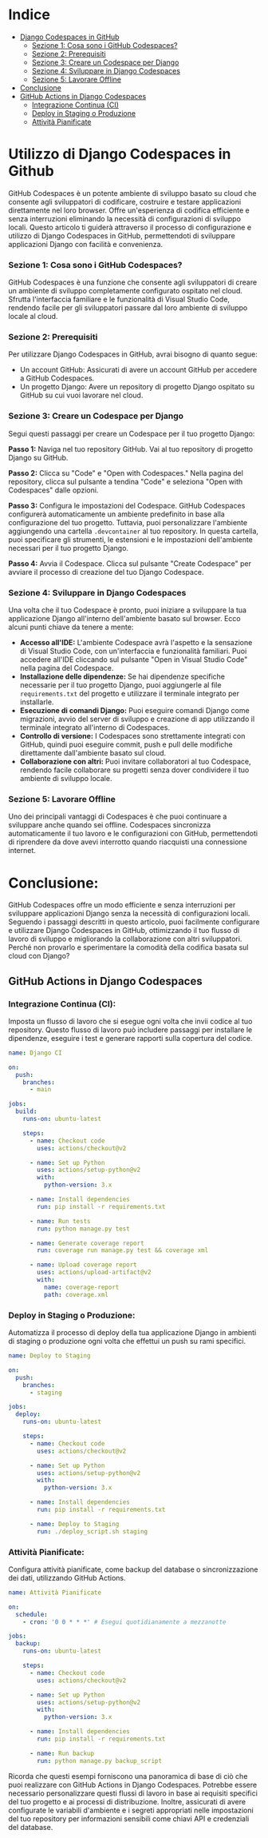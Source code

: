 # Indice
- [Django Codespaces in GitHub](#django-codespaces-in-github)
  - [Sezione 1: Cosa sono i GitHub Codespaces?](#sezione-1-cosa-sono-i-github-codespaces)
  - [Sezione 2: Prerequisiti](#sezione-2-prerequisiti)
  - [Sezione 3: Creare un Codespace per Django](#sezione-3-creare-un-codespace-per-django)
  - [Sezione 4: Sviluppare in Django Codespaces](#sezione-4-sviluppare-in-django-codespaces)
  - [Sezione 5: Lavorare Offline](#sezione-5-lavorare-offline)
- [Conclusione](#conclusione)
- [GitHub Actions in Django Codespaces](#github-actions-in-django-codespaces)
  - [Integrazione Continua (CI)](#integrazione-continua-ci)
  - [Deploy in Staging o Produzione](#deploy-in-staging-o-produzione)
  - [Attività Pianificate](#attività-pianificate)

# Utilizzo di Django Codespaces in Github

GitHub Codespaces è un potente ambiente di sviluppo basato su cloud che consente agli sviluppatori di codificare, costruire e testare applicazioni direttamente nel loro browser. Offre un'esperienza di codifica efficiente e senza interruzioni eliminando la necessità di configurazioni di sviluppo locali. Questo articolo ti guiderà attraverso il processo di configurazione e utilizzo di Django Codespaces in GitHub, permettendoti di sviluppare applicazioni Django con facilità e convenienza.

### Sezione 1: Cosa sono i GitHub Codespaces?
GitHub Codespaces è una funzione che consente agli sviluppatori di creare un ambiente di sviluppo completamente configurato ospitato nel cloud. Sfrutta l'interfaccia familiare e le funzionalità di Visual Studio Code, rendendo facile per gli sviluppatori passare dal loro ambiente di sviluppo locale al cloud.

### Sezione 2: Prerequisiti
Per utilizzare Django Codespaces in GitHub, avrai bisogno di quanto segue:

- Un account GitHub: Assicurati di avere un account GitHub per accedere a GitHub Codespaces.
- Un progetto Django: Avere un repository di progetto Django ospitato su GitHub su cui vuoi lavorare nel cloud.

### Sezione 3: Creare un Codespace per Django
Segui questi passaggi per creare un Codespace per il tuo progetto Django:

**Passo 1:** Naviga nel tuo repository GitHub.
Vai al tuo repository di progetto Django su GitHub.

**Passo 2:** Clicca su "Code" e "Open with Codespaces."
Nella pagina del repository, clicca sul pulsante a tendina "Code" e seleziona "Open with Codespaces" dalle opzioni.

**Passo 3:** Configura le impostazioni del Codespace.
GitHub Codespaces configurerà automaticamente un ambiente predefinito in base alla configurazione del tuo progetto. Tuttavia, puoi personalizzare l'ambiente aggiungendo una cartella `.devcontainer` al tuo repository. In questa cartella, puoi specificare gli strumenti, le estensioni e le impostazioni dell'ambiente necessari per il tuo progetto Django.

**Passo 4:** Avvia il Codespace.
Clicca sul pulsante "Create Codespace" per avviare il processo di creazione del tuo Django Codespace.

### Sezione 4: Sviluppare in Django Codespaces
Una volta che il tuo Codespace è pronto, puoi iniziare a sviluppare la tua applicazione Django all'interno dell'ambiente basato sul browser. Ecco alcuni punti chiave da tenere a mente:

- **Accesso all'IDE:** L'ambiente Codespace avrà l'aspetto e la sensazione di Visual Studio Code, con un'interfaccia e funzionalità familiari. Puoi accedere all'IDE cliccando sul pulsante "Open in Visual Studio Code" nella pagina del Codespace.
- **Installazione delle dipendenze:** Se hai dipendenze specifiche necessarie per il tuo progetto Django, puoi aggiungerle al file `requirements.txt` del progetto e utilizzare il terminale integrato per installarle.
- **Esecuzione di comandi Django:** Puoi eseguire comandi Django come migrazioni, avvio del server di sviluppo e creazione di app utilizzando il terminale integrato all'interno di Codespaces.
- **Controllo di versione:** I Codespaces sono strettamente integrati con GitHub, quindi puoi eseguire commit, push e pull delle modifiche direttamente dall'ambiente basato sul cloud.
- **Collaborazione con altri:** Puoi invitare collaboratori al tuo Codespace, rendendo facile collaborare su progetti senza dover condividere il tuo ambiente di sviluppo locale.

### Sezione 5: Lavorare Offline
Uno dei principali vantaggi di Codespaces è che puoi continuare a sviluppare anche quando sei offline. Codespaces sincronizza automaticamente il tuo lavoro e le configurazioni con GitHub, permettendoti di riprendere da dove avevi interrotto quando riacquisti una connessione internet.

# Conclusione:
GitHub Codespaces offre un modo efficiente e senza interruzioni per sviluppare applicazioni Django senza la necessità di configurazioni locali. Seguendo i passaggi descritti in questo articolo, puoi facilmente configurare e utilizzare Django Codespaces in GitHub, ottimizzando il tuo flusso di lavoro di sviluppo e migliorando la collaborazione con altri sviluppatori. Perché non provarlo e sperimentare la comodità della codifica basata sul cloud con Django?

## GitHub Actions in Django Codespaces

### Integrazione Continua (CI):
Imposta un flusso di lavoro che si esegue ogni volta che invii codice al tuo repository. Questo flusso di lavoro può includere passaggi per installare le dipendenze, eseguire i test e generare rapporti sulla copertura del codice.

```yaml
name: Django CI

on:
  push:
    branches:
      - main

jobs:
  build:
    runs-on: ubuntu-latest

    steps:
      - name: Checkout code
        uses: actions/checkout@v2

      - name: Set up Python
        uses: actions/setup-python@v2
        with:
          python-version: 3.x

      - name: Install dependencies
        run: pip install -r requirements.txt

      - name: Run tests
        run: python manage.py test

      - name: Generate coverage report
        run: coverage run manage.py test && coverage xml

      - name: Upload coverage report
        uses: actions/upload-artifact@v2
        with:
          name: coverage-report
          path: coverage.xml
```

### Deploy in Staging o Produzione:
Automatizza il processo di deploy della tua applicazione Django in ambienti di staging o produzione ogni volta che effettui un push su rami specifici.

```yaml
name: Deploy to Staging

on:
  push:
    branches:
      - staging

jobs:
  deploy:
    runs-on: ubuntu-latest

    steps:
      - name: Checkout code
        uses: actions/checkout@v2

      - name: Set up Python
        uses: actions/setup-python@v2
        with:
          python-version: 3.x

      - name: Install dependencies
        run: pip install -r requirements.txt

      - name: Deploy to Staging
        run: ./deploy_script.sh staging
```

### Attività Pianificate:
Configura attività pianificate, come backup del database o sincronizzazione dei dati, utilizzando GitHub Actions.

```yaml
name: Attività Pianificate

on:
  schedule:
    - cron: '0 0 * * *' # Esegui quotidianamente a mezzanotte

jobs:
  backup:
    runs-on: ubuntu-latest

    steps:
      - name: Checkout code
        uses: actions/checkout@v2

      - name: Set up Python
        uses: actions/setup-python@v2
        with:
          python-version: 3.x

      - name: Install dependencies
        run: pip install -r requirements.txt

      - name: Run backup
        run: python manage.py backup_script
```

Ricorda che questi esempi forniscono una panoramica di base di ciò che puoi realizzare con GitHub Actions in Django Codespaces. Potrebbe essere necessario personalizzare questi flussi di lavoro in base ai requisiti specifici del tuo progetto e ai processi di distribuzione. Inoltre, assicurati di avere configurate le variabili d'ambiente e i segreti appropriati nelle impostazioni del tuo repository per informazioni sensibili come chiavi API e credenziali del database.

